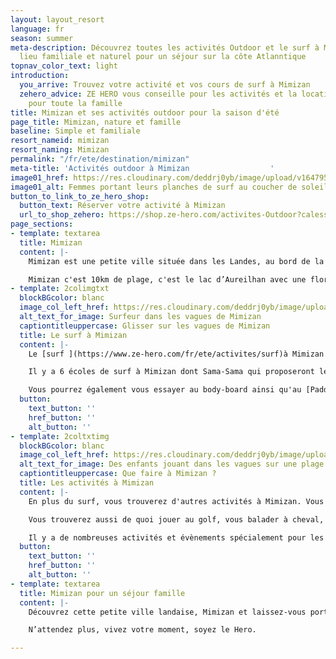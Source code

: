 ```yaml
---
layout: layout_resort
language: fr
season: summer
meta-description: Découvrez toutes les activités Outdoor et le surf à Mimizan. Un
  lieu familiale et naturel pour un séjour sur la côte Atlanntique
topnav_color_text: light
introduction:
  you_arrive: Trouvez votre activité et vos cours de surf à Mimizan
  zehero_advice: ZE HERO vous conseille pour les activités et la location des équipements
    pour toute la famille
title: Mimizan et ses activités outdoor pour la saison d'été
page_title: Mimizan, nature et famille
baseline: Simple et familiale
resort_nameid: mimizan
resort_naming: Mimizan
permalink: "/fr/ete/destination/mimizan"
meta-title: 'Activités outdoor à Mimizan                  '
image01_href: https://res.cloudinary.com/deddrj0yb/image/upload/v1647959887/website/resorts/Mimizan/pieter-de-malsche-FegcrLoYH9g-unsplash.jpg
image01_alt: Femmes portant leurs planches de surf au coucher de soleil vers Mimizan
button_to_link_to_ze_hero_shop:
  button_text: Réserver votre activité à Mimizan
  url_to_shop_zehero: https://shop.ze-hero.com/activites-Outdoor?calessonstype=all&catypegenderlistsummer=all&calessonsactivitytype=Surf&start-date=
page_sections:
- template: textarea
  title: Mimizan
  content: |-
    Mimizan est une petite ville située dans les Landes, au bord de la côte Atlantique. Un lieu au charme landais pour un séjour familial, calme et dans une nature d'exception.

    Mimizan c'est 10km de plage, c'est le lac d’Aureilhan avec une flore incroyable, c'est également le courant le Mimizan ainsi que la réserve biologique de Malloueyre. Un concentré de nature entre océan, dune, lac, marais, forêts pour un environnement préservé. Vous trouverez un patrimoine culturel et naturel important.
- template: 2colimgtxt
  blockBGcolor: blanc
  image_col_left_href: https://res.cloudinary.com/deddrj0yb/image/upload/v1647959774/website/resorts/Mimizan/thibault-debaene-roKhOJg3EKM-unsplash.jpg
  alt_text_for_image: Surfeur dans les vagues de Mimizan
  captiontitleuppercase: Glisser sur les vagues de Mimizan
  title: Le surf à Mimizan
  content: |-
    Le [surf ](https://www.ze-hero.com/fr/ete/activites/surf)à Mimizan est une activité très pratiquée tout comme le long de la côte landaise. Un lieu où le surf prospère depuis bien longtemps avec de nombreux champions de Surf et de Bodyboard. Vous y trouverez des vagues idéales pour débuter et également pour vous perfectionner. Avec 10km de plage, vous allez trouver de nombreux spots parfaits pour surfer. Toute l'année les vagues offrent des conditions idéales pour surfer, pour tous les niveaux. Vous pourrez surfer à la plage de la Garluche, du centre-ville, de la corniche, de l’Espécier. Pour les personnes désirant trouver les spots secrets, les spots pour les plus aguerris, il faudra alors marcher quelques minutes sur la plage.

    Il y a 6 écoles de surf à Mimizan dont Sama-Sama qui proposeront leurs cours. Vous pourrez prendre des cours collectifs ainsi que des cours privés afin de débuter, d’apprendre, de progresser et de vous perfectionner dans le surf. C’est l’endroit idéal pour débuter et prendre ses 1er vagues. Partez avec un moniteur de surf à l'eau, que ce soit pour un cours ou un stage de plusieurs jours. Ouvert à tous, découvrez les sensations et les joies du surf à Mimizan.

    Vous pourrez également vous essayer au body-board ainsi qu'au [Paddle board](https://www.ze-hero.com/fr/ete/activites/paddle). En plus des écoles de surf de Mimizan, vous pourrez également louer votre planche de surf ainsi qu'une combinaison de surf.
  button:
    text_button: ''
    href_button: ''
    alt_button: ''
- template: 2coltxtimg
  blockBGcolor: blanc
  image_col_left_href: https://res.cloudinary.com/deddrj0yb/image/upload/v1647959793/website/resorts/Mimizan/omar-sotillo-franco-1YDGZJ4O6s0-unsplash.jpg
  alt_text_for_image: Des enfants jouant dans les vagues sur une plage de Mimizan
  captiontitleuppercase: Que faire à Mimizan ?
  title: Les activités à Mimizan
  content: |-
    En plus du surf, vous trouverez d'autres activités à Mimizan. Vous allez pouvoir louer un [vélo ](https://www.ze-hero.com/fr/ete/activites/velo-de-route)et emprunter la piste cyclable Vélodysée® afin de vous plonger dans les forêts et découvrir au fil des kilomètres une multitude de paysages. Partez aussi en [VTT ](https://www.ze-hero.com/fr/ete/activites/vtt)sur différents sentiers rouler à travers les pins maritimes. Vous pourrez également emprunter de nombreux chemins de randonnées et découvrir le bord du lac de Mallouheyre. Sur ce même lac, vous pourrez louer un paddle ou une pirogue hawaïenne et naviguer sur l'eau douce ainsi que du canoë et de la voile.

    Vous trouverez aussi de quoi jouer au golf, vous balader à cheval, de la marche aquatique, du [yoga ](https://www.ze-hero.com/fr/ete/activite/yoga)et bien d’autres.

    Il y a de nombreuses activités et évènements spécialement pour les enfants. Mimizan sera pour vous un séjour sportif idéal en famille, pour découvrir les Landes dans un cadre naturel et paisible.
  button:
    text_button: ''
    href_button: ''
    alt_button: ''
- template: textarea
  title: Mimizan pour un séjour famille
  content: |-
    Découvrez cette petite ville landaise, Mimizan et laissez-vous porter par sa tranquillité, sa nature préservée et son calme. En famille, entre amis, en couple, vous découvrirez de nombreuses activités outdoor, vous pourrez profiter des plages, des forêts, des sentiers et du soleil de la côte Atlantique.

    N’attendez plus, vivez votre moment, soyez le Hero.

---
```

